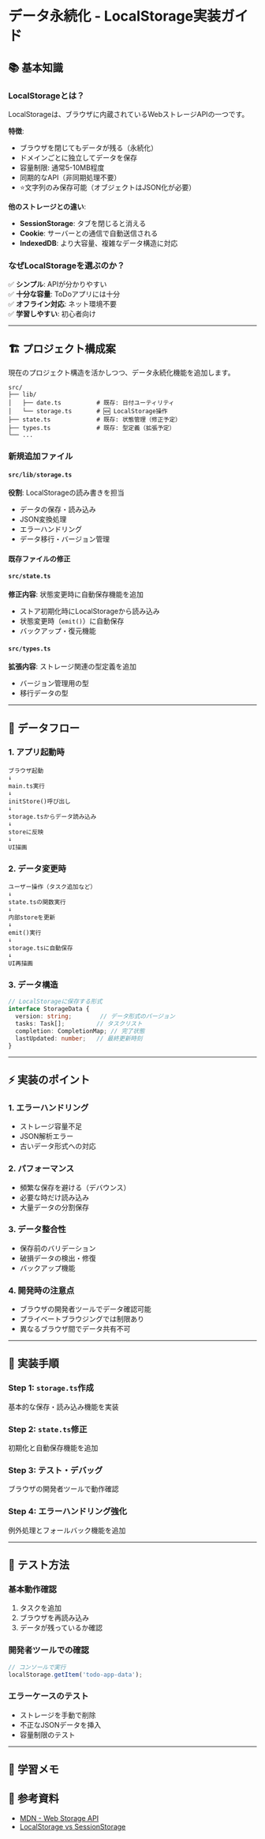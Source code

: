 # データ永続化 - LocalStorage実装ガイド

## 📚 基本知識

### LocalStorageとは？
LocalStorageは、ブラウザに内蔵されているWebストレージAPIの一つです。

**特徴**:
- ブラウザを閉じてもデータが残る（永続化）
- ドメインごとに独立してデータを保存
- 容量制限: 通常5-10MB程度
- 同期的なAPI（非同期処理不要）
- ⭐️文字列のみ保存可能（オブジェクトはJSON化が必要）

**他のストレージとの違い**:
- **SessionStorage**: タブを閉じると消える
- **Cookie**: サーバーとの通信で自動送信される
- **IndexedDB**: より大容量、複雑なデータ構造に対応

### なぜLocalStorageを選ぶのか？
✅ **シンプル**: APIが分かりやすい  
✅ **十分な容量**: ToDoアプリには十分  
✅ **オフライン対応**: ネット環境不要  
✅ **学習しやすい**: 初心者向け  

---

## 🏗️ プロジェクト構成案

現在のプロジェクト構造を活かしつつ、データ永続化機能を追加します。

```
src/
├── lib/
│   ├── date.ts          # 既存: 日付ユーティリティ
│   └── storage.ts       # 🆕 LocalStorage操作
├── state.ts             # 既存: 状態管理（修正予定）
├── types.ts             # 既存: 型定義（拡張予定）
└── ...
```

### 新規追加ファイル

#### `src/lib/storage.ts`
**役割**: LocalStorageの読み書きを担当
- データの保存・読み込み
- JSON変換処理
- エラーハンドリング
- データ移行・バージョン管理

#### 既存ファイルの修正

#### `src/state.ts`
**修正内容**: 状態変更時に自動保存機能を追加
- ストア初期化時にLocalStorageから読み込み
- 状態変更時（`emit()`）に自動保存
- バックアップ・復元機能

#### `src/types.ts`
**拡張内容**: ストレージ関連の型定義を追加
- バージョン管理用の型
- 移行データの型

---

## 🔄 データフロー

### 1. アプリ起動時
```
ブラウザ起動
↓
main.ts実行
↓
initStore()呼び出し
↓
storage.tsからデータ読み込み
↓
storeに反映
↓
UI描画
```

### 2. データ変更時
```
ユーザー操作（タスク追加など）
↓
state.tsの関数実行
↓
内部storeを更新
↓
emit()実行
↓
storage.tsに自動保存
↓
UI再描画
```

### 3. データ構造
```typescript
// LocalStorageに保存する形式
interface StorageData {
  version: string;        // データ形式のバージョン
  tasks: Task[];         // タスクリスト
  completion: CompletionMap; // 完了状態
  lastUpdated: number;   // 最終更新時刻
}
```

---

## ⚡ 実装のポイント

### 1. エラーハンドリング
- ストレージ容量不足
- JSON解析エラー
- 古いデータ形式への対応

### 2. パフォーマンス
- 頻繁な保存を避ける（デバウンス）
- 必要な時だけ読み込み
- 大量データの分割保存

### 3. データ整合性
- 保存前のバリデーション
- 破損データの検出・修復
- バックアップ機能

### 4. 開発時の注意点
- ブラウザの開発者ツールでデータ確認可能
- プライベートブラウジングでは制限あり
- 異なるブラウザ間でデータ共有不可

---

## 🔧 実装手順

### Step 1: `storage.ts`作成
基本的な保存・読み込み機能を実装

### Step 2: `state.ts`修正
初期化と自動保存機能を追加

### Step 3: テスト・デバッグ
ブラウザの開発者ツールで動作確認

### Step 4: エラーハンドリング強化
例外処理とフォールバック機能を追加

---

## 🧪 テスト方法

### 基本動作確認
1. タスクを追加
2. ブラウザを再読み込み
3. データが残っているか確認

### 開発者ツールでの確認
```javascript
// コンソールで実行
localStorage.getItem('todo-app-data');
```

### エラーケースのテスト
- ストレージを手動で削除
- 不正なJSONデータを挿入
- 容量制限のテスト

---

## 📝 学習メモ
<!-- 実装中に気づいたことを記録 -->

## 🔗 参考資料
- [MDN - Web Storage API](https://developer.mozilla.org/ja/docs/Web/API/Web_Storage_API)
- [LocalStorage vs SessionStorage](https://developer.mozilla.org/ja/docs/Web/API/Web_Storage_API/Using_the_Web_Storage_API)


